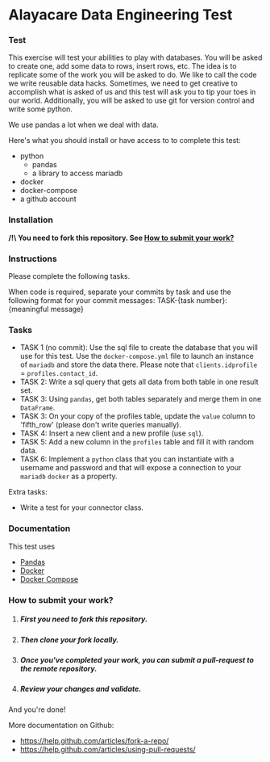 Alayacare Data Engineering Test
===========================


### Test
This exercise will test your abilities to play with databases. You will be asked to create one, add some data to rows, insert rows, etc. The idea is to replicate some of the work you will be asked to do. We like to call the code we write reusable data hacks. Sometimes, we need to get creative to accomplish what is asked of us and this test will ask you to tip your toes in our world. Additionally, you will be asked to use git for version control and write some python.

We use pandas a lot when we deal with data.

Here's what you should install or have access to to complete this test:

* python
	- pandas
	- a library to access mariadb
* docker
* docker-compose
* a github account

### Installation
**/!\ You need to fork this repository. See [How to submit your work?](#how-to-submit-your-work)**

### Instructions

Please complete the following tasks.

When code is required, separate your commits by task and use the following format for your commit messages: TASK-{task number}: {meaningful message}

### Tasks
* TASK 1 (no commit): Use the sql file to create the database that you will use for this test. Use the `docker-compose.yml` file to launch an instance of `mariadb` and store the data there. Please note that `clients.idprofile` = `profiles.contact_id`.
* TASK 2: Write a sql query that gets all data from both table in one result set.
* TASK 3: Using `pandas`, get both tables separately and merge them in one `DataFrame`.
* TASK 3: On your copy of the profiles table, update the `value` column to 'fifth_row' (please don't write queries manually).
* TASK 4: Insert a new client and a new profile (use `sql`).
* TASK 5: Add a new column in the `profiles` table and fill it with random data.
* TASK 6: Implement a `python` class that you can instantiate with a username and password and that will expose a connection to your `mariadb` `docker` as a property.

Extra tasks:
- Write a test for your connector class.

### Documentation
This test uses 
* [Pandas](http://pandas.pydata.org/pandas-docs/stable/)
* [Docker](https://www.docker.com/)
* [Docker Compose](https://docs.docker.com/compose/)

### How to submit your work?

1. ##### First you need to fork this repository.
2. ##### Then clone your fork locally.
3. ##### Once you've completed your work, you can submit a pull-request to the remote repository.
4. ##### Review your changes and validate.

And you're done!

More documentation on Github:
* https://help.github.com/articles/fork-a-repo/
* https://help.github.com/articles/using-pull-requests/
